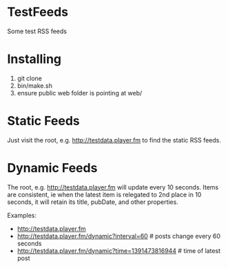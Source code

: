 TestFeeds
=========

Some test RSS feeds

Installing
==========

1. git clone
2. bin/make.sh
3. ensure public web folder is pointing at web/

Static Feeds
============

Just visit the root, e.g. http://testdata.player.fm to find the static RSS feeds.

Dynamic Feeds
=============

The root, e.g. http://testdata.player.fm will update every 10 seconds. Items are
consistent, ie when the latest item is relegated to 2nd place in 10 seconds,
it will retain its title, pubDate, and other properties.

Examples:

* http://testdata.player.fm
* http://testdata.player.fm/dynamic?interval=60 # posts change every 60 seconds
* http://testdata.player.fm/dynamic?time=1391473816944 # time of latest post
